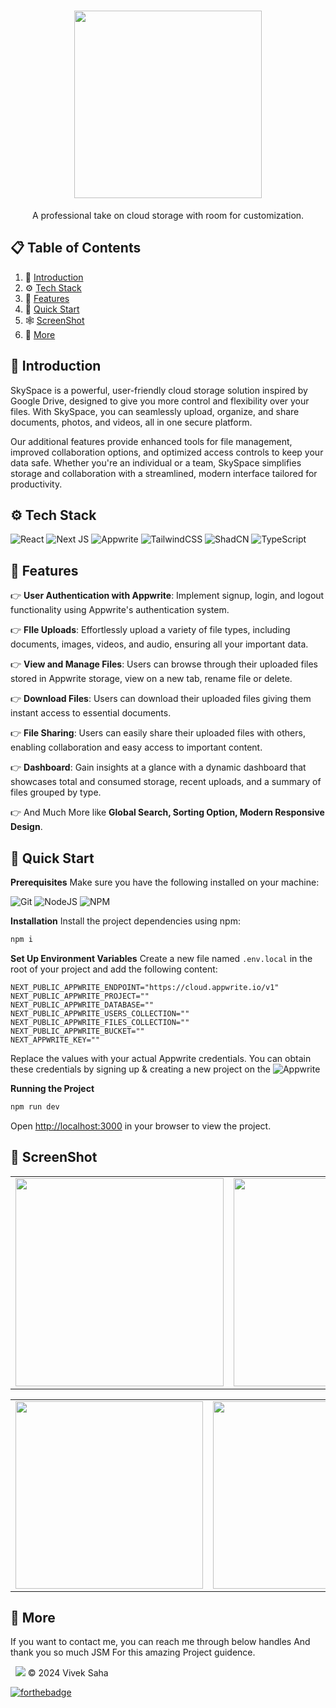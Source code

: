 <h1 align='center'>
  <img src = "https://github.com/user-attachments/assets/4836f528-4440-48e0-bf52-541cd21ccdd0" width="300">
</h1>
<p align='center'>
A professional take on cloud storage with room for customization.
</p>

## 📋 <a name="table">Table of Contents</a>


1. 🤖 [Introduction](#introduction)
2. ⚙️ [Tech Stack](#tech-stack)
3. 🔋 [Features](#features)
4. 🤸 [Quick Start](#quick-start)
5. 🕸️ [ScreenShot](#ss)
6. 🚀 [More](#more)

## <a name="introduction">🤖 Introduction</a>

SkySpace is a powerful, user-friendly cloud storage solution inspired by Google Drive, designed to give you more control and flexibility over your files. With SkySpace, you can seamlessly upload, organize, and share documents, photos, and videos, all in one secure platform.

Our additional features provide enhanced tools for file management, improved collaboration options, and optimized access controls to keep your data safe. Whether you're an individual or a team, SkySpace simplifies storage and collaboration with a streamlined, modern interface tailored for productivity.

## <a name="tech-stack">⚙️ Tech Stack</a>

![React](https://img.shields.io/badge/react-%2320232a.svg?style=for-the-badge&logo=react&logoColor=%2361DAFB)
![Next JS](https://img.shields.io/badge/Next-black?style=for-the-badge&logo=next.js&logoColor=white)
![Appwrite](https://img.shields.io/badge/Appwrite-%23FD366E.svg?style=for-the-badge&logo=appwrite&logoColor=white)
![TailwindCSS](https://img.shields.io/badge/tailwindcss-%2338B2AC.svg?style=for-the-badge&logo=tailwind-css&logoColor=white)
![ShadCN](https://img.shields.io/badge/shadcn%2Fui-000000?style=for-the-badge&logo=shadcnui&logoColor=white)
![TypeScript](https://img.shields.io/badge/typescript-%23007ACC.svg?style=for-the-badge&logo=typescript&logoColor=white)

## <a name="features">🔋 Features</a>

👉 **User Authentication with Appwrite**: Implement signup, login, and logout functionality using Appwrite's authentication system.

👉 **FIle Uploads**: Effortlessly upload a variety of file types, including documents, images, videos, and audio, ensuring all your important data.

👉 **View and Manage Files**: Users can browse through their uploaded files stored in Appwrite storage, view on a new tab, rename file or delete.

👉 **Download Files**: Users can download their uploaded files giving them instant access to essential documents.

👉 **File Sharing**: Users can easily share their uploaded files with others, enabling collaboration and easy access to important content.

👉 **Dashboard**: Gain insights at a glance with a dynamic dashboard that showcases total and consumed storage, recent uploads, and a summary of files grouped by type.

👉 And Much More like **Global Search, Sorting Option, Modern Responsive Design**.

## <a name="quick-start">🤸 Quick Start</a>

**Prerequisites**
Make sure you have the following installed on your machine:

![Git](https://img.shields.io/badge/git-%23F05033.svg?style=for-the-badge&logo=git&logoColor=white)
![NodeJS](https://img.shields.io/badge/node.js-6DA55F?style=for-the-badge&logo=node.js&logoColor=white)
![NPM](https://img.shields.io/badge/NPM-%23CB3837.svg?style=for-the-badge&logo=npm&logoColor=white)

**Installation**
Install the project dependencies using npm:

```bash
npm i
```

**Set Up Environment Variables**
Create a new file named `.env.local` in the root of your project and add the following content:

```env
NEXT_PUBLIC_APPWRITE_ENDPOINT="https://cloud.appwrite.io/v1"
NEXT_PUBLIC_APPWRITE_PROJECT=""
NEXT_PUBLIC_APPWRITE_DATABASE=""
NEXT_PUBLIC_APPWRITE_USERS_COLLECTION=""
NEXT_PUBLIC_APPWRITE_FILES_COLLECTION=""
NEXT_PUBLIC_APPWRITE_BUCKET=""
NEXT_APPWRITE_KEY=""
```

Replace the values with your actual Appwrite credentials. You can obtain these credentials by signing up &
creating a new project on the ![Appwrite](https://img.shields.io/badge/Appwrite-%23FD366E.svg?style=for-the-badge&logo=appwrite&logoColor=white)

**Running the Project**

```bash
npm run dev
```

Open [http://localhost:3000](http://localhost:3000) in your browser to view the project.

## <a name="ss">🤩 ScreenShot</a>

<table>
 <tr>
  <td><img src = "https://github.com/user-attachments/assets/f9335fd5-f3bf-4543-ad3a-94e0da25e973" width="333"></td>
  <td><img src = "https://github.com/user-attachments/assets/5a4826c1-af59-4c4d-8096-3cf024e1a296" width="333"></td>
  <td><img src = "https://github.com/user-attachments/assets/e51988a8-e849-4998-ae2a-4c8d1cce40c6" width="333"></td>
 </tr>
</table>
<div align="center">
<table>
<tr>
<td><img src = "https://github.com/user-attachments/assets/b1d610c1-03f0-4d60-b222-5fce32d7aaac" width="300"></td>
<td><img src = "https://github.com/user-attachments/assets/b14316b6-3638-471b-9147-5fec1a4f1399" width="300"></td>
<td><img src = "https://github.com/user-attachments/assets/3402c0d0-597b-4d92-8209-6fe4c196d6a9" width="300"></td>
</table>
</tr>
</div>

## <a name="more">🫡 More</a>

If you want to contact me, you can reach me through below handles And thank you so much JSM For this amazing Project guidence.

&nbsp;&nbsp;<a href="https://www.linkedin.com/in/viveksaha05/"><img src="https://img.shields.io/badge/LinkedIn-0077B5?style=for-the-badge&logo=linkedin&logoColor=white"></img></a>
© 2024 Vivek Saha

[![forthebadge](https://forthebadge.com/images/badges/built-with-love.svg)](https://forthebadge.com)
